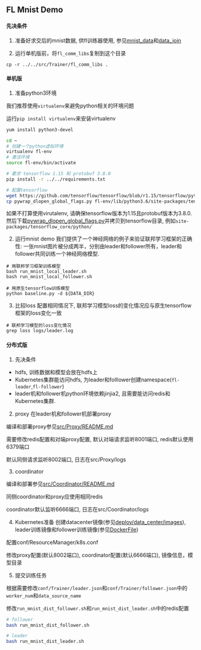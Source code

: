 FL Mnist Demo
----------------
#### 先决条件
1. 准备好求交后的mnist数据, 供fl训练器使用,
   参见[mnist_data](../mnist_data/README.md)和[data_join](../data_join/README.md)

2. 运行单机版前，将`fl_comm_libs`复制到这个目录
```
cp -r ../../src/Trainer/fl_comm_libs .
```

#### 单机版
1. 准备python3环境

我们推荐使用`virtualenv`来避免python相关的环境问题

运行`pip install virtualenv`来安装virtualenv

```bash
yum install python3-devel

cd ~
# 创建一个python虚拟环境
virtualenv fl-env
# 激活环境
source fl-env/bin/activate

# 要求 tensorflow 1.15 和 protobuf 3.8.0
pip install -r ../../requirements.txt

# 配置tensorflow
wget https://github.com/tensorflow/tensorflow/blob/r1.15/tensorflow/python/pywrap_dlopen_global_flags.py 
cp pywrap_dlopen_global_flags.py fl-env/lib/python3.6/site-packages/tensorflow_core/python/
```

如果不打算使用virutalenv, 请确保tensorflow版本为1.15且protobuf版本为3.8.0.
然后下载[pywrap_dlopen_global_flags.py](https://github.com/tensorflow/tensorflow/blob/r1.15/tensorflow/python/pywrap_dlopen_global_flags.py)并拷贝到tensorflow目录, 例如`site-packages/tensorflow_core/python/`

2. 运行mnist demo
我们提供了一个神经网络的例子来验证联邦学习框架的正确性:
一张mnist图片被分成两半，分别由leader和follower所有，leader和follower共同训练一个神经网络模型.
```
# 用联邦学习框架训练模型
bash run_mnist_local_leader.sh
bash run_mnist_local_follower.sh

# 用原生tensorflow训练模型
python baseline.py -d ${DATA_DIR}

```

3. 比较loss
配置相同情况下, 联邦学习模型loss的变化情况应与原生tensorflow框架的loss变化一致
```
# 联邦学习模型的loss变化情况
grep loss logs/leader.log
```

#### 分布式版
1. 先决条件
  - hdfs, 训练数据和模型会放在hdfs上
  - Kubernetes集群能访问hdfs, 为leader和folllower创建namespace(`fl-leader`,`fl-follower`)
  - leader机和follower机python环境依赖jinjia2, 且需要能访问redis和Kubernetes集群.

2. proxy
在leader机和follower机部署proxy

编译和部署proxy参见[src/Proxy/README.md](../../src/Proxy/README.md)

需要修改redis配置和对端proxy配置, 默认对端请求监听8001端口,
redis默认使用6379端口

默认同侧请求监听8002端口, 日志在src/Proxy/logs

3. coordinator

编译和部署参见[src/Coordinator/README.md](../../src/Coordinator/README.md)

同侧coordinator和proxy应使用相同redis

coordinator默认监听6666端口, 日志在src/Coordinator/logs

4. Kubernetes准备
创建datacenter镜像(参见[deploy/data_center/images](../../deploy/data_center/images)), 
leader训练镜像和follower训练镜像(参见[DockerFile](../../DockerFile))

配置conf/ResourceManager/k8s.conf

修改proxy配置(默认8002端口), coordinator配置(默认6666端口), 镜像信息，模型目录

5. 提交训练任务

根据需要修改`conf/Trainer/leader.json`和`conf/Trainer/follower.json`中的`worker_num`和`data_source_name`

修改`run_mnist_dist_follower.sh`和`run_mnist_dist_leader.sh`中的redis配置

```bash
# follower
bash run_mnist_dist_follower.sh

# leader
bash run_mnist_dist_leader.sh
```
